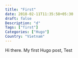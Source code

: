 ```yaml
---
title: "First"
date: 2018-02-11T11:35:58+05:30
draft: false
Description: "d"
Tags: ["first"]
Categories: ["Hugo"]
Country: "Vietnam"
---
```


Hi there. My first Hugo post, Test
